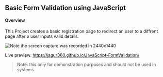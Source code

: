 ## Basic Form Validation using JavaScript

#### Overview

This Project creates a basic registration page to redirect an user to a diffrent page after a user inputs valid details. 

![Note the screen capture was recorded in 2440x1440](https://user-images.githubusercontent.com/48265165/201705837-b0ff809a-7d95-4f9f-950d-2a0d56d1787e.gif)

Live preview: https://jagur360.github.io/JavaScript-FormValidation/

> Note: this only for demonstration purposes and should not be used in systems.
